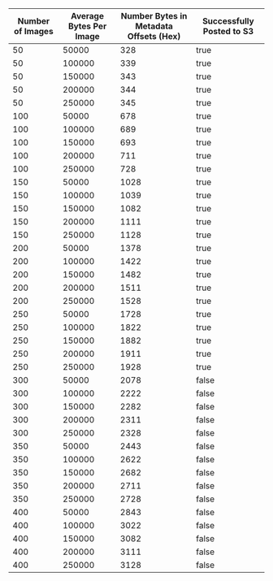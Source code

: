 | **Number of Images** | **Average Bytes Per Image** | **Number Bytes in Metadata Offsets (Hex)** | **Successfully Posted to S3**| 
| - | - | - | - |
| 50| 50000 | 328 | true |
| 50| 100000 | 339 | true |
| 50| 150000 | 343 | true |
| 50| 200000 | 344 | true |
| 50| 250000 | 345 | true |
| 100| 50000 | 678 | true |
| 100| 100000 | 689 | true |
| 100| 150000 | 693 | true |
| 100| 200000 | 711 | true |
| 100| 250000 | 728 | true |
| 150| 50000 | 1028 | true |
| 150| 100000 | 1039 | true |
| 150| 150000 | 1082 | true |
| 150| 200000 | 1111 | true |
| 150| 250000 | 1128 | true |
| 200| 50000 | 1378 | true |
| 200| 100000 | 1422 | true |
| 200| 150000 | 1482 | true |
| 200| 200000 | 1511 | true |
| 200| 250000 | 1528 | true |
| 250| 50000 | 1728 | true |
| 250| 100000 | 1822 | true |
| 250| 150000 | 1882 | true |
| 250| 200000 | 1911 | true |
| 250| 250000 | 1928 | true |
| 300| 50000 | 2078 | false |
| 300| 100000 | 2222 | false |
| 300| 150000 | 2282 | false |
| 300| 200000 | 2311 | false |
| 300| 250000 | 2328 | false |
| 350| 50000 | 2443 | false |
| 350| 100000 | 2622 | false |
| 350| 150000 | 2682 | false |
| 350| 200000 | 2711 | false |
| 350| 250000 | 2728 | false |
| 400| 50000 | 2843 | false |
| 400| 100000 | 3022 | false |
| 400| 150000 | 3082 | false |
| 400| 200000 | 3111 | false |
| 400| 250000 | 3128 | false |